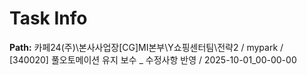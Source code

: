 # Task Info

**Path:** 카페24(주)\본사사업장\[CG]MI본부\Y쇼핑센터팀\전략2 / mypark / [340020] 풀오토메이션 유지 보수 _ 수정사항 반영 / 2025-10-01_00-00-00

